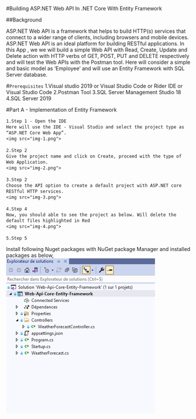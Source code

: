 #Building ASP.NET Web API In .NET Core With Entity Framework

##Background

ASP.NET Web API is a framework that helps to build HTTP(s) services that connect to a wider range of clients, 
including browsers and mobile devices.
ASP.NET Web API is an ideal platform for building RESTful applications.
In this App , we we will build a simple Web API with Read, Create, Update and Delete action with HTTP verbs 
of GET, POST, PUT and DELETE respectively and will test the Web APIs with the Postman tool.
Here will consider a simple and basic model as ‘Employee’ and will use an Entity Framework with SQL Server database.

#`Prerequisites`
    1.Visual studio 2019 or Visual Studio Code or Rider IDE or Visual Studio Code
    2.Postman Tool
    3.SQL Server Management Studio 18
    4.SQL Server 2019
    
#Part A - Implementation of Entity Framework

    1.Step 1 - Open the IDE
    Here will use the IDE - Visual Studio and select the project type as “ASP.NET Core Web App”.
    <img src="img-1.png">
    
    2.Step 2
    Give the project name and click on Create, proceed with the type of Web Application.
    <img src="img-2.png">
    
    3.Step 2
    Choose the API option to create a default project with ASP.NET core RESTful HTTP services.  
    <img src="img-3.png">
    
    4.Step 4
    Now, you should able to see the project as below. Will delete the default files highlighted in Red
    <img src="img-4.png">
    
    5.Step 5
   Install following Nuget packages with NuGet package Manager and installed packages as below,
    <img src="img-5.png">
